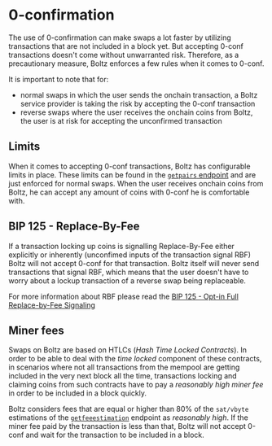 # 0-confirmation

The use of 0-confirmation can make swaps a lot faster by utilizing transactions that are not included in a block yet. But accepting 0-conf transactions doesn't come without unwarranted risk. Therefore, as a precautionary measure, Boltz enforces a few rules when it comes to 0-conf.

It is important to note that for:

- normal swaps in which the user sends the onchain transaction, a Boltz service provider is taking the risk by accepting the 0-conf transaction
- reverse swaps where the user receives the onchain coins from Boltz, the user is at risk for accepting the unconfirmed transaction

## Limits

When it comes to accepting 0-conf transactions, Boltz has configurable limits in place. These limits can be found in the [`getpairs` endpoint](/api/#getting-pairs) and are just enforced for normal swaps. When the user receives onchain coins from Boltz, he can accept any amount of coins with 0-conf he is comfortable with.

## BIP 125 - Replace-By-Fee

If a transaction locking up coins is signalling Replace-By-Fee either explicitly or inherently (unconfimed inputs of the transaction signal RBF) Boltz will not accept 0-conf for that transaction. Boltz itself will never send transactions that signal RBF, which means that the user doesn't have to worry about a lockup transaction of a reverse swap being replaceable.

For more information about RBF please read the [BIP 125 - Opt-in Full Replace-by-Fee Signaling](https://github.com/bitcoin/bips/blob/master/bip-0125.mediawiki)

## Miner fees

Swaps on Boltz are based on HTLCs (*Hash Time Locked Contracts*). In order to be able to deal with the *time locked* component of these contracts, in scenarios where not all transactions from the mempool are getting included in the very next block all the time, transactions locking and claiming coins from such contracts have to pay a *reasonably high miner fee* in order to be included in a block quickly.

Boltz considers fees that are equal or higher than 80% of the `sat/vbyte` estimations of the [`getfeeestimation`](/api/#getting-fee-estimations) endpoint as *reasonably high*. If the miner fee paid by the transaction is less than that, Boltz will not accept 0-conf and wait for the transaction to be included in a block.
